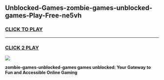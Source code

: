 
## Unblocked-Games-zombie-games-unblocked-games-Play-Free-ne5vh
<h3>
<a href="https://premium76.site?title=zombie-games-unblocked-games&ref=21A">CLICK TO PLAY</a></h3>
<hr>

<h3>
<a href="https://premium76.site?title=zombie-games-unblocked-games&ref=21A">CLICK 2 PLAY</a>
  
</h3>

<a href="https://premium76.site?title=zombie-games-unblocked-games&ref=21A"><img src="https://clearcache.store/games.png"></a>


**zombie-games-unblocked-games games unblocked: Your Gateway to Fun and Accessible Online Gaming**
